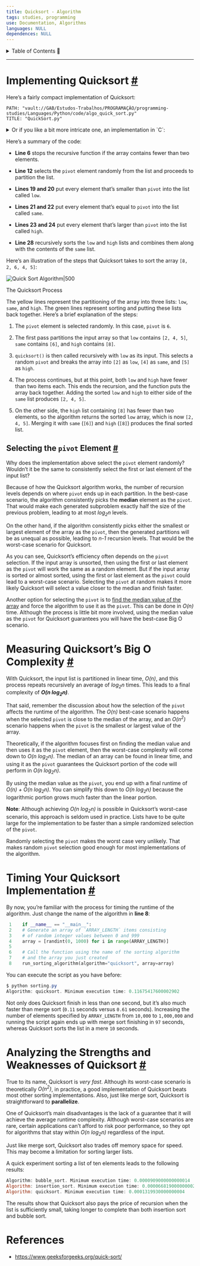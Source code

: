 ```yaml
---
title: Quicksort - Algorithm
tags: studies, programming
use: Documentation, Algorithms
languages: NULL
dependences: NULL
---
```


<details> <summary>Table of Contents 🔖</summary>

- [Implementing Quicksort #](#implementing-quicksort-)
  - [Selecting the `pivot` Element #](#selecting-the-pivot-element-)
- [Measuring Quicksort’s Big O Complexity #](#measuring-quicksorts-big-o-complexity-)
- [Timing Your Quicksort Implementation #](#timing-your-quicksort-implementation-)
- [Analyzing the Strengths and Weaknesses of Quicksort #](#analyzing-the-strengths-and-weaknesses-of-quicksort-)
- [References](#references)

</details>

---

# Implementing Quicksort [#](https://realpython.com/sorting-algorithms-python//#implementing-quicksort-in-python "Permanent link")

Here’s a fairly compact implementation of Quicksort:

```embed-cpp
PATH: "vault://GAB/Estudos-Trabalhos/PROGRAMAÇÃO/programming-studies/Languages/Python/code/algo_quick_sort.py"
TITLE: "QuickSort.py"
```

<details> <summary>Or if you like a bit more intricate one, an implementation in `C`:</summary>

```embed-cpp
PATH: "vault://GAB/Estudos-Trabalhos/PROGRAMAÇÃO/programming-studies/Languages/C/code/algo_quick_sort.c"
TITLE: "QuickSort.c"
```

</details>

Here’s a summary of the code:

-   **Line 6** stops the recursive function if the array contains fewer than two elements.

-   **Line 12** selects the `pivot` element randomly from the list and proceeds to partition the list.
   
-   **Lines 19 and 20** put every element that’s smaller than `pivot` into the list called `low`.
   
-   **Lines 21 and 22** put every element that’s equal to `pivot` into the list called `same`.
   
-   **Lines 23 and 24** put every element that’s larger than `pivot` into the list called `high`.
   
-   **Line 28** recursively sorts the `low` and `high` lists and combines them along with the contents of the `same` list.
   

Here’s an illustration of the steps that Quicksort takes to sort the array `[8, 2, 6, 4, 5]`:

![Quick Sort Algorithm|500](https://files.realpython.com/media/Python_Sorting_Algorithms_-_Quick_Sort.ee6dbe24f0d3.jpeg)

The Quicksort Process

The yellow lines represent the partitioning of the array into three lists: `low`, `same`, and `high`. The green lines represent sorting and putting these lists back together. Here’s a brief explanation of the steps:

1.  The `pivot` element is selected randomly. In this case, `pivot` is `6`.

2.  The first pass partitions the input array so that `low` contains `[2, 4, 5]`, `same` contains `[6]`, and `high` contains `[8]`.
   
3.  `quicksort()` is then called recursively with `low` as its input. This selects a random `pivot` and breaks the array into `[2]` as `low`, `[4]` as `same`, and `[5]` as `high`.
   
4.  The process continues, but at this point, both `low` and `high` have fewer than two items each. This ends the recursion, and the function puts the array back together. Adding the sorted `low` and `high` to either side of the `same` list produces `[2, 4, 5]`.
   
5.  On the other side, the `high` list containing `[8]` has fewer than two elements, so the algorithm returns the sorted `low` array, which is now `[2, 4, 5]`. Merging it with `same` (`[6]`) and `high` (`[8]`) produces the final sorted list.
   
## Selecting the `pivot` Element [#](https://realpython.com/sorting-algorithms-python//#selecting-the-pivot-element "Permanent link")

Why does the implementation above select the `pivot` element randomly? Wouldn’t it be the same to consistently select the first or last element of the input list?

Because of how the Quicksort algorithm works, the number of recursion levels depends on where `pivot` ends up in each partition. In the best-case scenario, the algorithm consistently picks the **median** element as the `pivot`. That would make each generated subproblem exactly half the size of the previous problem, leading to at most _log<sub>2</sub>n_ levels.

On the other hand, if the algorithm consistently picks either the smallest or largest element of the array as the `pivot`, then the generated partitions will be as unequal as possible, leading to _n-1_ recursion levels. That would be the worst-case scenario for Quicksort.

As you can see, Quicksort’s efficiency often depends on the `pivot` selection. If the input array is unsorted, then using the first or last element as the `pivot` will work the same as a random element. But if the input array is sorted or almost sorted, using the first or last element as the `pivot` could lead to a worst-case scenario. Selecting the `pivot` at random makes it more likely Quicksort will select a value closer to the median and finish faster.

Another option for selecting the `pivot` is to [find the median value of the array](https://brilliant.org/wiki/median-finding-algorithm/) and force the algorithm to use it as the `pivot`. This can be done in _O(n)_ time. Although the process is little bit more involved, using the median value as the `pivot` for Quicksort guarantees you will have the best-case Big O scenario.

# Measuring Quicksort’s Big O Complexity [#](https://realpython.com/sorting-algorithms-python//#measuring-quicksorts-big-o-complexity "Permanent link")

With Quicksort, the input list is partitioned in linear time, _O(n)_, and this process repeats recursively an average of _log<sub>2</sub>n_ times. This leads to a final complexity of **_O(n log<sub>2</sub>n)_**.

That said, remember the discussion about how the selection of the `pivot` affects the runtime of the algorithm. The _O(n)_ best-case scenario happens when the selected `pivot` is close to the median of the array, and an _O(n<sup>2</sup>)_ scenario happens when the `pivot` is the smallest or largest value of the array.

Theoretically, if the algorithm focuses first on finding the median value and then uses it as the `pivot` element, then the worst-case complexity will come down to _O(n log<sub>2</sub>n)_. The median of an array can be found in linear time, and using it as the `pivot` guarantees the Quicksort portion of the code will perform in _O(n log<sub>2</sub>n)_.

By using the median value as the `pivot`, you end up with a final runtime of _O(n) + O(n log<sub>2</sub>n)_. You can simplify this down to _O(n log<sub>2</sub>n)_ because the logarithmic portion grows much faster than the linear portion.

**Note**: Although achieving _O(n log<sub>2</sub>n)_ is possible in Quicksort’s worst-case scenario, this approach is seldom used in practice. Lists have to be quite large for the implementation to be faster than a simple randomized selection of the `pivot`.

Randomly selecting the `pivot` makes the worst case very unlikely. That makes random `pivot` selection good enough for most implementations of the algorithm.

# Timing Your Quicksort Implementation [#](https://realpython.com/sorting-algorithms-python//#timing-your-quicksort-implementation "Permanent link")

By now, you’re familiar with the process for timing the runtime of the algorithm. Just change the name of the algorithm in **line 8**:

```python
 1    if __name__ == "__main__":
 2    # Generate an array of `ARRAY_LENGTH` items consisting
 3    # of random integer values between 0 and 999
 4    array = [randint(0, 1000) for i in range(ARRAY_LENGTH)]
 5
 6    # Call the function using the name of the sorting algorithm
 7    # and the array you just created
 8    run_sorting_algorithm(algorithm="quicksort", array=array)
```

You can execute the script as you have before:

```powershell
$ python sorting.py
Algorithm: quicksort. Minimum execution time: 0.11675417600002902
```

Not only does Quicksort finish in less than one second, but it’s also much faster than merge sort (`0.11` seconds versus `0.61` seconds). Increasing the number of elements specified by `ARRAY_LENGTH` from `10,000` to `1,000,000` and running the script again ends up with merge sort finishing in `97` seconds, whereas Quicksort sorts the list in a mere `10` seconds.

# Analyzing the Strengths and Weaknesses of Quicksort [#](https://realpython.com/sorting-algorithms-python//#analyzing-the-strengths-and-weaknesses-of-quicksort "Permanent link")

True to its name, Quicksort is _very fast_. Although its worst-case scenario is theoretically _O(n<sup>2</sup>)_, in practice, a good implementation of Quicksort beats most other sorting implementations. Also, just like merge sort, Quicksort is straightforward to **parallelize**.

One of Quicksort’s main disadvantages is the lack of a guarantee that it will achieve the average runtime complexity. Although worst-case scenarios are rare, certain applications can’t afford to risk poor performance, so they opt for algorithms that stay within _O(n log<sub>2</sub>n)_ regardless of the input.

Just like merge sort, Quicksort also trades off memory space for speed. This may become a limitation for sorting larger lists.

A quick experiment sorting a list of ten elements leads to the following results:

```powershell
Algorithm: bubble_sort. Minimum execution time: 0.0000909000000000014
Algorithm: insertion_sort. Minimum execution time: 0.00006681900000000268
Algorithm: quicksort. Minimum execution time: 0.0001319930000000004
```

The results show that Quicksort also pays the price of recursion when the list is sufficiently small, taking longer to complete than both insertion sort and bubble sort.

# References

- https://www.geeksforgeeks.org/quick-sort/